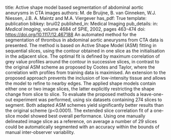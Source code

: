 title: Active shape model based segmentation of abdominal aortic aneurysms in CTA images
authors: M. de Bruijne, B. van Ginneken, W.J. Niessen, J.B. A. Maintz and M.A. Viergever
has_pdf: True
template: publication
bibkey: brui02
published_in: Medical Imaging
pub_details: in: <i>Medical Imaging</i>, volume 4684 of SPIE, 2002, pages 463-474
doi: https://doi.org/10.1117/12.467188
An automated method for the segmentation of thrombus in abdominal aortic aneurysms from CTA data is presented. The method is based on Active Shape Model (ASM) fitting in sequential slices, using the contour obtained in one slice as the initialisation in the adjacent slice. The optimal fit is defined by maximum correlation of grey value profiles around the contour in successive slices, in contrast to the original ASM scheme as proposed by Cootes and Taylor, where the correlation with profiles from training data is maximised. An extension to the proposed approach prevents the inclusion of low-intensity tissue and allows the model to refine to nearby edges. The applied shape models contain either one or two image slices, the latter explicitly restricting the shape change from slice to slice. To evaluate the proposed methods a leave-one-out experiment was performed, using six datasets containing 274 slices to segment. Both adapted ASM schemes yield significantly better results than the original scheme (p<0.0001). The extended slice correlation fit of a one-slice model showed best overall performance. Using one manually delineated image slice as a reference, on average a number of 29 slices could be automatically segmented with an accuracy within the bounds of manual inter-observer variability.

